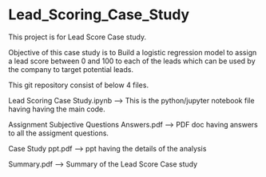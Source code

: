 # Lead_Scoring_Case_Study

This project is for Lead Score Case study.

Objective of this case study is to Build a logistic regression model to assign a lead score between 0 and 100 to each of the leads which can be used by the company to target potential leads.

This git repository consist of below 4 files.

Lead Scoring Case Study.ipynb --> This is the python/jupyter notebook file having having the main code.

Assignment Subjective Questions Answers.pdf --> PDF doc having answers to all the assigment questions.

Case Study ppt.pdf -->  ppt having the details of the analysis

Summary.pdf --> Summary of the Lead Score Case study
